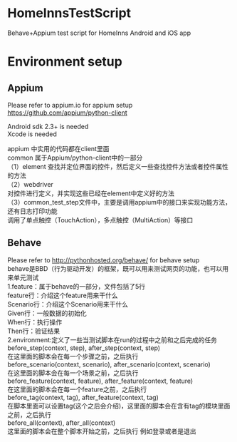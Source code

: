 # HomeInnsTestScript
Behave+Appium test script for HomeInns Android and iOS app  

# Environment setup
## Appium 
Please refer to appium.io for appium setup  
https://github.com/appium/python-client  

Android sdk 2.3+ is needed  
Xcode is needed

appium 中实用的代码都在client里面  
common 属于Appium/python-client中的一部分  
（1）element
    查找并定位界面的控件，然后定义一些查找控件方法或者控件属性的方法  
（2）webdriver  
    对控件进行定义，并实现这些已经在element中定义好的方法  
（3）common_test_step文件中，主要是调用appium中的接口来实现功能方法，还有日志打印功能  
    调用了单点触控（TouchAction），多点触控（MultiAction）等接口  


## Behave
Please refer to http://pythonhosted.org/behave/ for behave setup    
behave是BBD（行为驱动开发）的框架，既可以用来测试网页的功能，也可以用来单元测试    
1.feature：属于behave的一部分，文件包括了5行   
    feature行：介绍这个feature用来干什么   
    Scenario行：介绍这个Scenario用来干什么   
    Given行：一般数据的初始化  
    When行：执行操作  
    Then行：验证结果  
2.environment:定义了一些当测试脚本在run的过程中之前和之后完成的任务  
    before_step(context, step), after_step(context, step)  
    在这里面的脚本会在每一个步骤之前，之后执行  
    before_scenario(context, scenario), after_scenario(context, scenario)  
    在这里面的脚本会在每一个场景之前，之后执行  
    before_feature(context, feature), after_feature(context, feature)  
    在这里面的脚本会在每一个feature之前，之后执行  
    before_tag(context, tag), after_feature(context, tag)  
    在脚本里面可以设置tag(这个之后会介绍)，这里面的脚本会在含有tag的模块里面之前，之后执行  
    before_all(context), after_all(context)   
    这里面的脚本会在整个脚本开始之前，之后执行 例如登录或者是退出  

